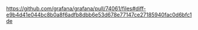 
https://github.com/grafana/grafana/pull/74061/files#diff-e9b4d41e044bc8b0a8f6adfb8dbb6e53d678e77147ce27185940fac0d6bfc1de

